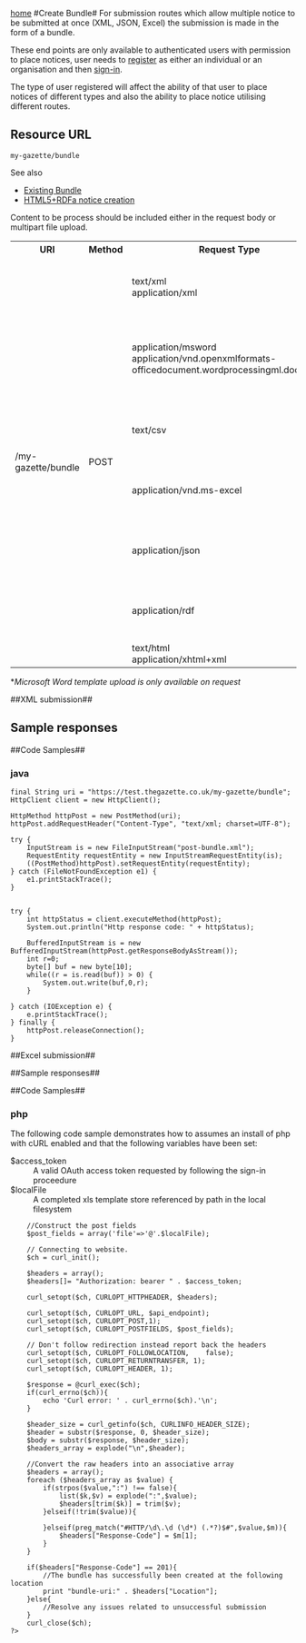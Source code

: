 [home](../home.md)
#Create Bundle#
For submission routes which allow multiple notice to be submitted at once (XML, JSON, Excel) the submission is made in the form of a bundle. 

These end points are only available to authenticated users with permission to place notices, user needs  to [register](../authentication/registration.md) as either an individual or an organisation and then [sign-in](../authentication/sign-in.md).

The type of user registered will affect the ability of that user to place notices of different types and also the ability to place notice utilising different routes.

## Resource URL ##

`my-gazette/bundle`

See also

- [Existing Bundle](existing-bundle.md)
- [HTML5+RDFa notice creation](notice-submit)

Content to be process should be included either in the request body or multipart file upload.

<table>
<tr>
	<th>URI</th>
	<th>Method</th>
	<th>Request Type</th>
	<th>Notes</th>
	<th></th>
</tr>
<tr>
	<td rowspan=7>/my-gazette/bundle</td>
	<td rowspan=7>POST</td>
	<td>text/xml<br />
application/xml</td>
	<td>Gazettes Markup Language xml document</td>
	<td><a href="#xml-submission">further information</a></td>
</tr>
<tr>
	<td>application/msword<br />
application/vnd.openxmlformats-officedocument.wordprocessingml.document
</td>
	<td>Notices based upon the The Gazette Microsoft Word Template*</td>
	<td></td>
</tr>
<tr>
	<td>text/csv</td>
	<td><a href="templates/2903.csv">Template(s) available</a>, for notice type 2903 only</td>
	<td></td>
</tr>
<tr>
	<td>application/vnd.ms-excel</td>
	<td><a href="templates/2903.xls">Template(s) available</a>, for notice type 2903 only</td>
	<td><a href="#excel-submission">further information</a></td>
</tr>
<tr>
	<td>application/json</td>
	<td><a href="templates/2903.json">Template(s) available</a>, for notice type 2903 only</td>
	<td></td>
</tr>
<tr>
	<td>application/rdf</td>
	<td><a href="templates/2903.rdf">Template(s) available</a>, for notice type 2903 only</td>
	<td></td>
</tr>
<tr>
	<td>text/html<br />application/xhtml+xml</td>
	<td>Template(s) available</td>
	<td></td>
</tr>
</table>



\**Microsoft Word template upload is only available on request*



##XML submission##

## Sample responses ##

##Code Samples##

### java ###
	
	final String uri = "https://test.thegazette.co.uk/my-gazette/bundle";
	HttpClient client = new HttpClient();
	
	HttpMethod httpPost = new PostMethod(uri);
	httpPost.addRequestHeader("Content-Type", "text/xml; charset=UTF-8");
	
	try {
	    InputStream is = new FileInputStream("post-bundle.xml");
	    RequestEntity requestEntity = new InputStreamRequestEntity(is);
	    ((PostMethod)httpPost).setRequestEntity(requestEntity);
	} catch (FileNotFoundException e1) {
	    e1.printStackTrace();
	}
	
	
	try {
	    int httpStatus = client.executeMethod(httpPost);
	    System.out.println("Http response code: " + httpStatus);
	    
	    BufferedInputStream is = new BufferedInputStream(httpPost.getResponseBodyAsStream());
	    int r=0;
	    byte[] buf = new byte[10];
	    while((r = is.read(buf)) > 0) {
	        System.out.write(buf,0,r);
	    }
	    
	} catch (IOException e) {
	    e.printStackTrace();
	} finally {
	    httpPost.releaseConnection();
	}

##Excel submission##

##Sample responses##

##Code Samples##
	
### php ###
The following code sample demonstrates how to  assumes an install of php with cURL enabled and that the following variables have been set:
<dl>
<dt>$access_token</dt><dd>A valid OAuth access token requested by following the sign-in proceedure</dd>
<dt>$localFile</dt><dd>A completed xls template store referenced by path in the local filesystem</dd>
</dl>
	<?php		
		$api_endpoint = "https://www.thegazette.co.uk/my-gazette/bundle";

		//Construct the post fields
		$post_fields = array('file'=>'@'.$localFile);
				
		// Connecting to website.
		$ch = curl_init();
		
		$headers = array();
		$headers[]= "Authorization: bearer " . $access_token;
		
		curl_setopt($ch, CURLOPT_HTTPHEADER, $headers);
				
		curl_setopt($ch, CURLOPT_URL, $api_endpoint);
		curl_setopt($ch, CURLOPT_POST,1);
		curl_setopt($ch, CURLOPT_POSTFIELDS, $post_fields);
		
		// Don't follow redirection instead report back the headers
		curl_setopt($ch, CURLOPT_FOLLOWLOCATION,	false);
		curl_setopt($ch, CURLOPT_RETURNTRANSFER, 1);
		curl_setopt($ch, CURLOPT_HEADER, 1);
		
		$response = @curl_exec($ch);
		if(curl_errno($ch)){
		    echo 'Curl error: ' . curl_errno($ch).'\n';
		}
		
		$header_size = curl_getinfo($ch, CURLINFO_HEADER_SIZE);
		$header = substr($response, 0, $header_size);
		$body = substr($response, $header_size);
		$headers_array = explode("\n",$header);
		
		//Convert the raw headers into an associative array
		$headers = array();
		foreach ($headers_array as $value) {
			if(strpos($value,":") !== false){
				list($k,$v) = explode(":",$value);
				$headers[trim($k)] = trim($v);
			}elseif(!trim($value)){
		
			}elseif(preg_match("#HTTP/\d\.\d (\d*) (.*?)$#",$value,$m)){
				$headers["Response-Code"] = $m[1];
			}
		}
		
		if($headers["Response-Code"] == 201){
			//The bundle has successfully been created at the following location
			print "bundle-uri:" . $headers["Location"];
		}else{
			//Resolve any issues related to unsuccessful submission
		}
		curl_close($ch);
	?>